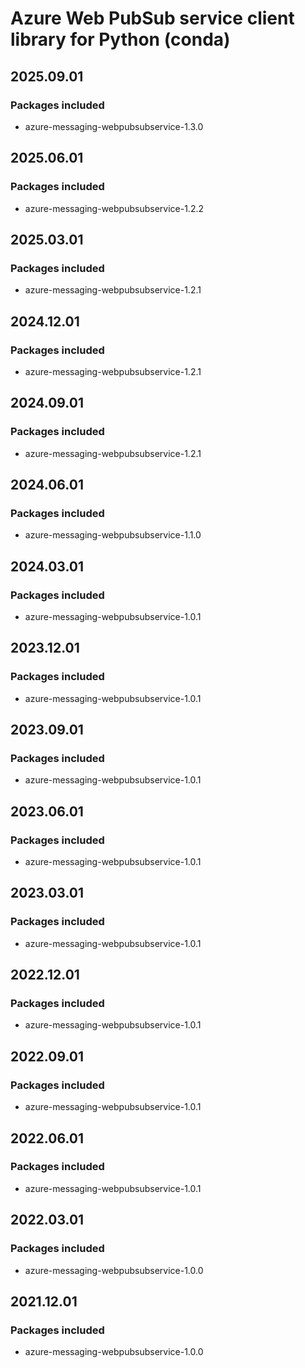 # Azure Web PubSub service client library for Python (conda)

## 2025.09.01

### Packages included

- azure-messaging-webpubsubservice-1.3.0

## 2025.06.01

### Packages included

- azure-messaging-webpubsubservice-1.2.2

## 2025.03.01

### Packages included

- azure-messaging-webpubsubservice-1.2.1

## 2024.12.01

### Packages included

- azure-messaging-webpubsubservice-1.2.1

## 2024.09.01

### Packages included

- azure-messaging-webpubsubservice-1.2.1

## 2024.06.01

### Packages included

- azure-messaging-webpubsubservice-1.1.0

## 2024.03.01

### Packages included

- azure-messaging-webpubsubservice-1.0.1

## 2023.12.01

### Packages included

- azure-messaging-webpubsubservice-1.0.1

## 2023.09.01

### Packages included

- azure-messaging-webpubsubservice-1.0.1

## 2023.06.01

### Packages included

- azure-messaging-webpubsubservice-1.0.1

## 2023.03.01

### Packages included

- azure-messaging-webpubsubservice-1.0.1

## 2022.12.01

### Packages included

- azure-messaging-webpubsubservice-1.0.1

## 2022.09.01

### Packages included

- azure-messaging-webpubsubservice-1.0.1

## 2022.06.01

### Packages included

- azure-messaging-webpubsubservice-1.0.1

## 2022.03.01

### Packages included

- azure-messaging-webpubsubservice-1.0.0

## 2021.12.01

### Packages included

- azure-messaging-webpubsubservice-1.0.0
